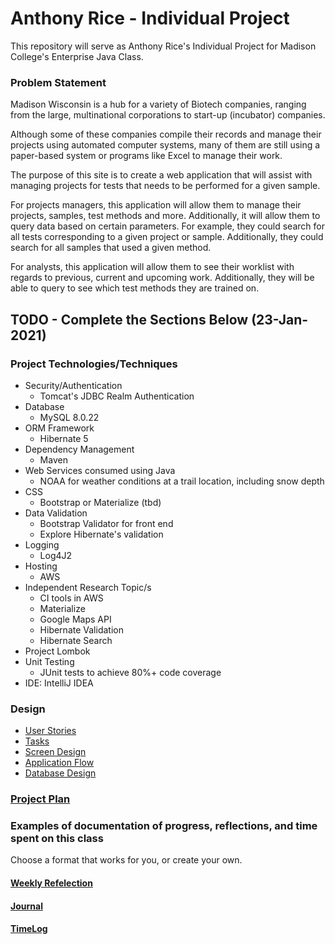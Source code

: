 # Anthony Rice - Individual Project

This repository will serve as Anthony Rice's Individual Project for Madison College's Enterprise Java Class.

### Problem Statement

Madison Wisconsin is a hub for a variety of Biotech companies, ranging from the large, multinational corporations to start-up (incubator) companies.

Although some of these companies compile their records and manage their projects using automated computer systems, many of them are still using a paper-based system or programs like Excel to manage their work.

The purpose of this site is to create a web application that will assist with managing projects for tests that needs to be performed for a given sample.

For projects managers, this application will allow them to manage their projects, samples, test methods and more.  Additionally, it will allow them to query data based on certain parameters.  For example, they could search for all tests corresponding to a given project or sample.  Additionally, they could search for all samples that used a given method.

For analysts, this application will allow them to see their worklist with regards to previous, current and upcoming work.  Additionally, they will be able to query to see which test methods they are trained on.

## TODO - Complete the Sections Below (23-Jan-2021)

### Project Technologies/Techniques

* Security/Authentication
    * Tomcat's JDBC Realm Authentication
* Database
    * MySQL 8.0.22
* ORM Framework
    * Hibernate 5
* Dependency Management
    * Maven
* Web Services consumed using Java
    * NOAA for weather conditions at a trail location, including snow depth
* CSS
    * Bootstrap or Materialize (tbd)
* Data Validation
    * Bootstrap Validator for front end
    * Explore Hibernate's validation
* Logging
    * Log4J2
* Hosting
    * AWS
* Independent Research Topic/s
    * CI tools in AWS
    * Materialize
    * Google Maps API
    * Hibernate Validation
    * Hibernate Search
* Project Lombok
* Unit Testing
    * JUnit tests to achieve 80%+ code coverage
* IDE: IntelliJ IDEA


### Design

* [User Stories](DesignDocuments/userStories.md)
* [Tasks](DesignDocuments/tasks.md)
* [Screen Design](DesignDocuments/Screens.md)
* [Application Flow](DesignDocuments/applicationFlow.md)
* [Database Design](DesignDocuments/databaseDiagram.png)

### [Project Plan](ProjectPlan.md)

### Examples of documentation of progress, reflections, and time spent on this class
Choose a format that works for you, or create your own.

#### [Weekly Refelection](WeeklyReflection.md)
#### [Journal](Journal.md)
#### [TimeLog](TimeLog.md)

